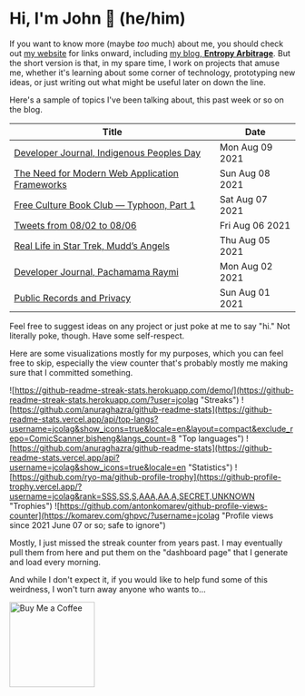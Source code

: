 # Hi, I'm John 👋 (he/him)

If you want to know more (maybe *too* much) about me, you should check out [my website](https://john.colagioia.net/) for links onward, including [my blog, **Entropy Arbitrage**](https://john.colagioia.net/blog).  But the short version is that, in my spare time, I work on projects that amuse me, whether it's learning about some corner of technology, prototyping new ideas, or just writing out what might be useful later on down the line.

Here's a sample of topics I've been talking about, this past week or so on the blog.

|Title|Date|
|-----|-------|
|[Developer Journal, Indigenous Peoples Day](https://john.colagioia.net/blog/2021/08/09/indigenous.html)|Mon Aug 09 2021|
|[The Need for Modern Web Application Frameworks](https://john.colagioia.net/blog/2021/08/08/framework.html)|Sun Aug 08 2021|
|[Free Culture Book Club — Typhoon, Part 1](https://john.colagioia.net/blog/2021/08/07/typhoon1.html)|Sat Aug 07 2021|
|[Tweets from 08/02 to 08/06](https://john.colagioia.net/blog/media/2021/08/06/week.html)|Fri Aug 06 2021|
|[Real Life in Star Trek, Mudd’s Angels](https://john.colagioia.net/blog/2021/08/05/angels.html)|Thu Aug 05 2021|
|[Developer Journal, Pachamama Raymi](https://john.colagioia.net/blog/2021/08/02/generic.html)|Mon Aug 02 2021|
|[Public Records and Privacy](https://john.colagioia.net/blog/media/2021/08/01/records.html)|Sun Aug 01 2021|

Feel free to suggest ideas on any project or just poke at me to say "hi." Not literally poke, though. Have some self-respect.

Here are some visualizations mostly for my purposes, which you can feel free to skip, especially the view counter that's probably mostly me making sure that I committed something.

![https://github-readme-streak-stats.herokuapp.com/demo/](https://github-readme-streak-stats.herokuapp.com/?user=jcolag "Streaks")
![https://github.com/anuraghazra/github-readme-stats](https://github-readme-stats.vercel.app/api/top-langs?username=jcolag&show_icons=true&locale=en&layout=compact&exclude_repo=ComicScanner,bisheng&langs_count=8 "Top languages")
![https://github.com/anuraghazra/github-readme-stats](https://github-readme-stats.vercel.app/api?username=jcolag&show_icons=true&locale=en "Statistics")
![https://github.com/ryo-ma/github-profile-trophy](https://github-profile-trophy.vercel.app/?username=jcolag&rank=SSS,SS,S,AAA,AA,A,SECRET,UNKNOWN "Trophies")
![https://github.com/antonkomarev/github-profile-views-counter](https://komarev.com/ghpvc/?username=jcolag "Profile views since 2021 June 07 or so; safe to ignore")

Mostly, I just missed the streak counter from years past.  I may eventually pull them from here and put them on the "dashboard page" that I generate and load every morning.

And while I don't expect it, if you would like to help fund some of this weirdness, I won't turn away anyone who wants to...

[<img src="https://cdn.buymeacoffee.com/buttons/v2/default-yellow.png" alt="Buy Me a Coffee" width="150px"/>](https://www.buymeacoffee.com/jcolag)
